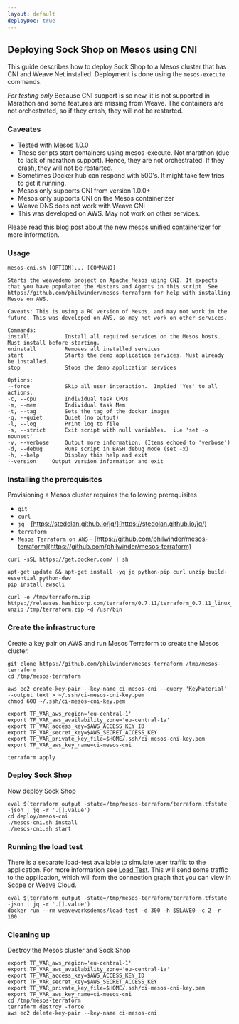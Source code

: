 ```yaml
---
layout: default
deployDoc: true
---
```


## Deploying Sock Shop on Mesos using CNI

<!-- deploy-doc require-env AWS_ACCESS_KEY_ID AWS_SECRET_ACCESS_KEY AWS_DEFAULT_REGION -->

This guide describes how to deploy Sock Shop to a Mesos cluster that has CNI and Weave Net installed. Deployment is done using the `mesos-execute` commands.

*For testing only* Because CNI support is so new, it is not supported in Marathon and some features are missing from Weave. The containers are not orchestrated, so if they crash, they will not be restarted.

### Caveates

- Tested with Mesos 1.0.0
- These scripts start containers using mesos-execute. Not marathon (due to lack of marathon support). Hence, they are not orchestrated. If they crash, they will not be restarted.
- Sometimes Docker hub can respond with 500's. It might take few tries to get it running.
- Mesos only supports CNI from version 1.0.0+
- Mesos only supports CNI on the Mesos containerizer
- Weave DNS does not work with Weave CNI
- This was developed on AWS. May not work on other services.

Please read this blog post about the new [mesos unified containerizer](http://winderresearch.com/2016/07/02/Overview-of-Mesos-New-Unified-Containerizer/) for more information.

### Usage

```
mesos-cni.sh [OPTION]... [COMMAND]

Starts the weavedemo project on Apache Mesos using CNI. It expects that you have populated the Masters and Agents in this script. See https://github.com/philwinder/mesos-terraform for help with installing Mesos on AWS.

Caveats: This is using a RC version of Mesos, and may not work in the future. This was developed on AWS, so may not work on other services.

Commands:
install           Install all required services on the Mesos hosts. Must install before starting.
uninstall         Removes all installed services
start             Starts the demo application services. Must already be installed.
stop              Stops the demo application services

Options:
--force           Skip all user interaction.  Implied 'Yes' to all actions.
-c, --cpu         Individual task CPUs
-m, --mem         Individual task Mem
-t, --tag         Sets the tag of the docker images
-q, --quiet       Quiet (no output)
-l, --log         Print log to file
-s, --strict      Exit script with null variables.  i.e 'set -o nounset'
-v, --verbose     Output more information. (Items echoed to 'verbose')
-d, --debug       Runs script in BASH debug mode (set -x)
-h, --help        Display this help and exit
--version     Output version information and exit
```

### Installing the prerequisites

Provisioning a Mesos cluster requires the following prerequisites

* `git`
* `curl`
* `jq` - [https://stedolan.github.io/jq/](https://stedolan.github.io/jq/)
* `terraform`
* `Mesos Terraform on AWS` - [https://github.com/philwinder/mesos-terraform](https://github.com/philwinder/mesos-terraform)

<!-- deploy-doc-start pre-install -->

    curl -sSL https://get.docker.com/ | sh

    apt-get update && apt-get install -yq jq python-pip curl unzip build-essential python-dev
    pip install awscli

    curl -o /tmp/terraform.zip https://releases.hashicorp.com/terraform/0.7.11/terraform_0.7.11_linux_amd64.zip
    unzip /tmp/terraform.zip -d /usr/bin

<!-- deploy-doc-end -->

<!-- deploy-doc-hidden pre-install

    mkdir -p ~/.ssh
    aws ec2 describe-key-pairs -\-key-name ci-mesos-cni &>/dev/null
    if [ $? -eq 0 ]; then aws ec2 delete-key-pair -\-key-name ci-mesos-cni; fi

-->

### Create the infrastructure

Create a key pair on AWS and run Mesos Terraform to create the Mesos cluster.

<!-- deploy-doc-start create-infrastructure -->

    git clone https://github.com/philwinder/mesos-terraform /tmp/mesos-terraform
    cd /tmp/mesos-terraform

    aws ec2 create-key-pair --key-name ci-mesos-cni --query 'KeyMaterial' --output text > ~/.ssh/ci-mesos-cni-key.pem
    chmod 600 ~/.ssh/ci-mesos-cni-key.pem

    export TF_VAR_aws_region='eu-central-1'
    export TF_VAR_aws_availability_zone='eu-central-1a'
    export TF_VAR_access_key=$AWS_ACCESS_KEY_ID
    export TF_VAR_secret_key=$AWS_SECRET_ACCESS_KEY
    export TF_VAR_private_key_file=$HOME/.ssh/ci-mesos-cni-key.pem
    export TF_VAR_aws_key_name=ci-mesos-cni

    terraform apply

<!-- deploy-doc-end -->

### Deploy Sock Shop

Now deploy Sock Shop

<!-- deploy-doc-start create-infrastructure -->

    eval $(terraform output -state=/tmp/mesos-terraform/terraform.tfstate -json | jq -r '.[].value')
    cd deploy/mesos-cni
    ./mesos-cni.sh install
    ./mesos-cni.sh start

<!-- deploy-doc-end -->

### Running the load test

There is a separate load-test available to simulate user traffic to the application. For more information see [Load Test](#loadtest).
This will send some traffic to the application, which will form the connection graph that you can view in Scope or Weave Cloud.

<!-- deploy-doc-start run-tests -->

    eval $(terraform output -state=/tmp/mesos-terraform/terraform.tfstate -json | jq -r '.[].value')
    docker run --rm weaveworksdemos/load-test -d 300 -h $SLAVE0 -c 2 -r 100

<!-- deploy-doc-end -->

<!-- deploy-doc-hidden run-tests

    eval $(terraform output -state=/tmp/mesos-terraform/terraform.tfstate -json | jq -r '.[].value')

    ssh -i $KEY ubuntu@$MASTER 'sudo mesos-execute -\-networks=weave -\-shell -\-resources=cpus:0.2\;mem:1024 -\-name=healthcheck -\-command="cd /; ./healthcheck.rb -s orders.mesos-executeinstance.weave.local,user.mesos-executeinstance.weave.local,payment.mesos-executeinstance.weave.local,carts.mesos-executeinstance.weave.local,catalogue.mesos-executeinstance.weave.local,shipping.mesos-executeinstance.weave.local -d 60 -r 5" -\-docker_image=weaveworksdemos/healthcheck:snapshot -\-master=localhost:5050' > /tmp/healthcheck.log

    ssh -i $KEY ubuntu@$MASTER ". ~/.profile; mesos tail -n 100 -i healthcheck stdout"

    RET=$(cat /tmp/healthcheck.log | perl -n -e'/status ([0-9]+)/ && print $1')
    if [ $RET -ne 0 ]; then
        exit 1;
    fi

-->

### Cleaning up

Destroy the Mesos cluster and Sock Shop

<!-- deploy-doc-start destroy-infrastructure -->

    export TF_VAR_aws_region='eu-central-1'
    export TF_VAR_aws_availability_zone='eu-central-1a'
    export TF_VAR_access_key=$AWS_ACCESS_KEY_ID
    export TF_VAR_secret_key=$AWS_SECRET_ACCESS_KEY
    export TF_VAR_private_key_file=$HOME/.ssh/ci-mesos-cni-key.pem
    export TF_VAR_aws_key_name=ci-mesos-cni
    cd /tmp/mesos-terraform
    terraform destroy -force
    aws ec2 delete-key-pair --key-name ci-mesos-cni

<!-- deploy-doc-end -->
